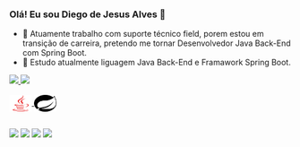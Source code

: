 ### Olá! Eu sou Diego de Jesus Alves 👋

- 🔭 Atuamente trabalho com suporte técnico field, porem estou em transição de carreira, pretendo me tornar Desenvolvedor Java Back-End com Spring Boot.
- 🌱 Estudo atualmente liguagem Java Back-End e Framawork Spring Boot.
<div>
  <a href="https://github.com/Djalves424">
  <img height="150em" src="https://github-readme-stats-eight-theta.vercel.app/api?username=Djalves424&show_icons=true&theme=tokyonight&include_all_commits=true&count_private=true"/>
  <img height="150em" src="https://github-readme-stats-eight-theta.vercel.app/api/top-langs/?username=Djalves424&layout=compact&langs_count=8&theme=tokyonight"/>
<div>
  
  <div style="display: inline_block"><br>
  <img align="center" alt="Diego-Java" height="30" width="40" src="https://raw.githubusercontent.com/devicons/devicon/master/icons/java/java-plain.svg">
  <img align="center" alt="Diego-Spring" height="30" width="40" src="https://raw.githubusercontent.com/devicons/devicon/master/icons/spring/spring-plain.svg">
</div>
  
  ##
  
  <div> 
  <a href="https://instagram.com/diego.jalves1" target="_blank"><img src="https://img.shields.io/badge/-Instagram-%23E4405F?style=for-the-badge&logo=instagram&logoColor=white" target="_blank"></a>
 <a href="https://discord.gg/Diego Alves#8669" target="_blank"><img src="https://img.shields.io/badge/Discord-7289DA?style=for-the-badge&logo=discord&logoColor=white" target="_blank"></a> 
  <a href = "mailto:djalves424@gmail.com"><img src="https://img.shields.io/badge/-Gmail-%23333?style=for-the-badge&logo=gmail&logoColor=white" target="_blank"></a>
  <a href="https://www.linkedin.com/in/diego-de-jesus-alves-474513119/" target="_blank"><img src="https://img.shields.io/badge/-LinkedIn-%230077B5?style=for-the-badge&logo=linkedin&logoColor=white" target="_blank"></a> 
  
</div>
